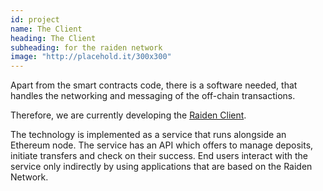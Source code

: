 ```yaml
---
id: project
name: The Client
heading: The Client
subheading: for the raiden network
image: "http://placehold.it/300x300"
---
```


Apart from the smart contracts code, there is a software needed, that handles the networking and messaging of the off-chain transactions.

Therefore, we are currently developing the [Raiden Client](raiden).

The technology is implemented as a service that runs alongside an Ethereum node. The service has an API which offers to manage deposits, initiate transfers and check on their success. End users interact with the service only indirectly by using applications that are based on the Raiden Network.
